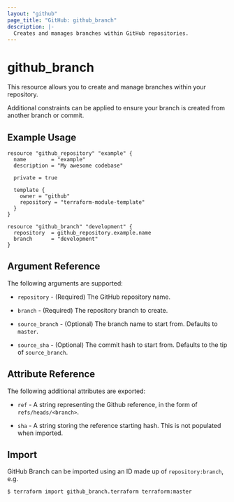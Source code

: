 ```yaml
---
layout: "github"
page_title: "GitHub: github_branch"
description: |-
  Creates and manages branches within GitHub repositories.
---
```


# github\_branch

This resource allows you to create and manage branches within your repository.

Additional constraints can be applied to ensure your branch is created from
another branch or commit.

## Example Usage

```hcl
resource "github_repository" "example" {
  name        = "example"
  description = "My awesome codebase"

  private = true

  template {
    owner = "github"
    repository = "terraform-module-template"
  }
}

resource "github_branch" "development" {
  repository  = github_repository.example.name
  branch      = "development"
}
```

## Argument Reference

The following arguments are supported:

* `repository` - (Required) The GitHub repository name.

* `branch` - (Required) The repository branch to create.

* `source_branch` - (Optional) The branch name to start from. Defaults to `master`.

* `source_sha` - (Optional) The commit hash to start from. Defaults to the tip of `source_branch`.

## Attribute Reference

The following additional attributes are exported:

* `ref` - A string representing the Github reference, in the form of `refs/heads/<branch>`.

* `sha` - A string storing the reference starting hash. This is not populated when imported.

## Import

GitHub Branch can be imported using an ID made up of `repository:branch`, e.g.

```
$ terraform import github_branch.terraform terraform:master
```

